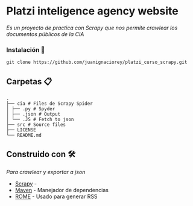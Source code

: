 # Platzi inteligence agency website

_Es un proyecto de practica con Scrapy que nos permite crawlear los documentos públicos de la CIA_

### Instalación 🔧

```
git clone https://github.com/juanignaciorey/platzi_curso_scrapy.git
```

## Carpetas 📋

```
.
├── cia # Files de Scrapy Spider
│ ├── .py # Spyder
│ ├── .json # Output
│ └── .JS # Fetch to json
├── src # Source files
├── LICENSE
└── README.md
```

## Construido con 🛠️

_Para crawlear y exportar a json_

- [Scrapy](https://scrapy.org/) -
- [Maven](https://maven.apache.org/) - Manejador de dependencias
- [ROME](https://rometools.github.io/rome/) - Usado para generar RSS
